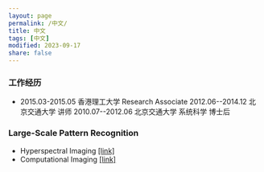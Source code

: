 ```yaml
---
layout: page
permalink: /中文/
title: 中文
tags: [中文]
modified: 2023-09-17 
share: false
---
```



### 工作经历

* 2015.03-2015.05 香港理工大学 Research Associate
2012.06--2014.12 北京交通大学 讲师
2010.07--2012.06 北京交通大学 系统科学 博士后

	
### Large-Scale Pattern Recognition

* Hyperspectral Imaging <a href="https://github.com/xianchaoxiu/Hyperspectral-Imaging" class="textlink" target="_blank">[link]</a>
* Computational Imaging <a href="https://github.com/xianchaoxiu/Computational-Imaging" class="textlink" target="_blank">[link]</a>
